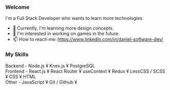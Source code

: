 ### Welcome

I'm a Full Stack Developer who wants to learn more technologies.

- 🔭 Currently, I'm learning more design concepts.
- 🌱 I'm interested in working on games in the future.
- 📫 How to reach me: https://www.linkedin.com/in/daniel-software-dev/

### My Skills

Backend - Node.js ¥ Knex.js ¥ PostgreSQL </br>
Frontend - React.js ¥ React Router ¥ useContext ¥ Redux ¥ LessCSS / SCSS ¥ CSS ¥ HTML </br>
Other - JavaScript ¥ Git / Github ¥ 

<!--
**daniel-j-dev/daniel-j-dev** is a ✨ _special_ ✨ repository because its `README.md` (this file) appears on your GitHub profile.

Here are some ideas to get you started:

- 🔭 I’m currently working on ...
- 🌱 I’m currently learning ...
- 👯 I’m looking to collaborate on ...
- 🤔 I’m looking for help with ...
- 💬 Ask me about ...
- 📫 How to reach me: ...
- 😄 Pronouns: ...
- ⚡ Fun fact: ...
-->
